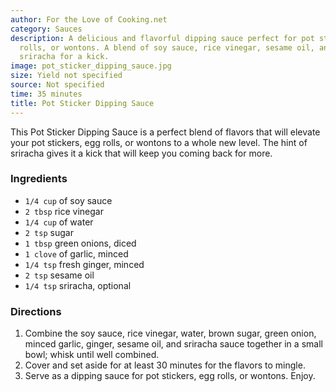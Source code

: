 ```yaml
---
author: For the Love of Cooking.net
category: Sauces
description: A delicious and flavorful dipping sauce perfect for pot stickers, egg
  rolls, or wontons. A blend of soy sauce, rice vinegar, sesame oil, and a hint of
  sriracha for a kick.
image: pot_sticker_dipping_sauce.jpg
size: Yield not specified
source: Not specified
time: 35 minutes
title: Pot Sticker Dipping Sauce
---
```

This Pot Sticker Dipping Sauce is a perfect blend of flavors that will elevate your pot stickers, egg rolls, or wontons to a whole new level. The hint of sriracha gives it a kick that will keep you coming back for more.

### Ingredients

* `1/4 cup` of soy sauce
* `2 tbsp` rice vinegar
* `1/4 cup` of water
* `2 tsp` sugar
* `1 tbsp` green onions, diced
* `1 clove` of garlic, minced
* `1/4 tsp` fresh ginger, minced
* `2 tsp` sesame oil
* `1/4 tsp` sriracha, optional

### Directions

1. Combine the soy sauce, rice vinegar, water, brown sugar, green onion, minced garlic, ginger, sesame oil, and sriracha sauce together in a small bowl; whisk until well combined. 
2. Cover and set aside for at least 30 minutes for the flavors to mingle. 
3. Serve as a dipping sauce for pot stickers, egg rolls, or wontons. Enjoy.